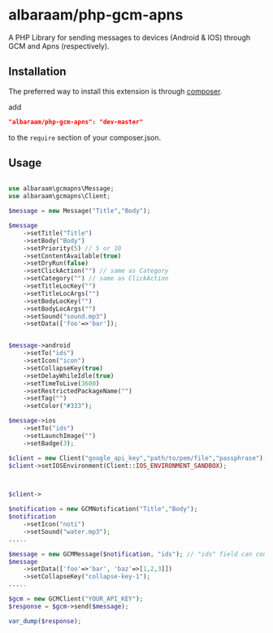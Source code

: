 # albaraam/php-gcm-apns

A PHP Library for sending messages to devices (Android & IOS) through GCM and Apns (respectively).


Installation
------------

The preferred way to install this extension is through [composer](http://getcomposer.org/download/).

add

```json
"albaraam/php-gcm-apns": "dev-master"
```

to the `require` section of your composer.json.


Usage
------------

```php

use albaraam\gcmapns\Message;
use albaraam\gcmapns\Client;

$message = new Message("Title","Body");

$message
	->setTitle("Title")
	->setBody("Body")
	->setPriority(5) // 5 or 10
	->setContentAvailable(true)
	->setDryRun(false)
	->setClickAction("") // same as Category
	->setCategory("") // same as ClickAction
	->setTitleLocKey("")
	->setTitleLocArgs("")
	->setBodyLocKey("")
	->setBodyLocArgs("")
	->setSound("sound.mp3")
	->setData(['foo'=>'bar']);


$message->android
	->setTo("ids")
	->setIcon("icon")
	->setCollapseKey(true)
	->setDelayWhileIdle(true)
	->setTimeToLive(3600)
	->setRestrictedPackageName("")
	->setTag("")
	->setColor("#333");

$message->ios
	->setTo("ids")
	->setLaunchImage("")
	->setBadge(3);

$client = new Client("google_api_key","path/to/pem/file","passphrase");
$client->setIOSEnvironment(Client::IOS_ENVIRONMENT_SANDBOX);



$client->

$notification = new GCMNotification("Title","Body");
$notification
	->setIcon("noti")
	->setSound("water.mp3");
.....

$message = new GCMMessage($notification, "ids"); // "ids" field can contain a array/single registration token or a topic key
$message
	->setData(['foo'=>'bar', 'baz'=>[1,2,3]])
	->setCollapseKey("collapse-key-1");
.....

$gcm = new GCMClient("YOUR_API_KEY"); 
$response = $gcm->send($message);

var_dump($response);

```